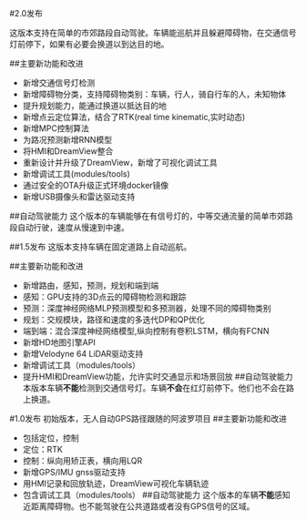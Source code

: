 #2.0发布

这版本支持在简单的市郊路段自动驾驶。车辆能巡航并且躲避障碍物，在交通信号灯前停下，如果有必要会换道以到达目的地。  

##主要新功能和改进
* 新增交通信号灯检测
* 新增障碍物分类，支持障碍物类别：车辆，行人，骑自行车的人，未知物体
* 提升规划能力，能通过换道以抵达目的地
* 新增点云定位算法，结合了RTK(real time kinematic,实时动态)
* 新增MPC控制算法
* 为路况预测新增RNN模型
* 将HMI和DreamView整合
* 重新设计并升级了DreamView，新增了可视化调试工具
* 新增调试工具(modules/tools)
* 通过安全的OTA升级正式环境docker镜像
* 新增USB摄像头和雷达驱动支持

##自动驾驶能力
这个版本的车辆能够在有信号灯的，中等交通流量的简单市郊路段自动行驶，速度从慢速到中速。

##1.5发布
这版本支持车辆在固定道路上自动巡航。

##主要新功能和改进
* 新增路由，感知，预测，规划和端到端
 * 感知：GPU支持的3D点云的障碍物检测和跟踪
 * 预测：深度神经网络MLP预测模型和多预测器，处理不同的障碍物类别
 * 规划：交规模块，路径和速度的多迭代DP和QP优化
 * 端到端：混合深度神经网络模型,纵向控制有卷积LSTM，横向有FCNN
* 新增HD地图引擎API
* 新增Velodyne 64 LiDAR驱动支持
* 新增调试工具（modules/tools）
* 提升HMI和DreamView功能，允许实时交通显示和场景回放
##自动驾驶能力
本版本车辆**不能**检测到交通信号灯。车辆**不会**在红灯前停下。他们也不会在路上换道。

#1.0发布
初始版本，无人自动GPS路径跟随的阿波罗项目
##主要新功能和改进
* 包括定位，控制
 * 定位：RTK
 * 控制：纵向用矫正表，横向用LQR
* 新增GPS/IMU gnss驱动支持
* 用HMI记录和回放轨迹，DreamView可视化车辆轨迹
* 包含调试工具（modules/tools）
##自动驾驶能力
这个版本的车辆**不能**感知近距离障碍物。也不能驾驶在公共道路或者没有GPS信号的区域。